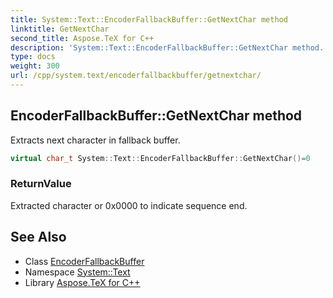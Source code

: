 ```yaml
---
title: System::Text::EncoderFallbackBuffer::GetNextChar method
linktitle: GetNextChar
second_title: Aspose.TeX for C++
description: 'System::Text::EncoderFallbackBuffer::GetNextChar method. Extracts next character in fallback buffer in C++.'
type: docs
weight: 300
url: /cpp/system.text/encoderfallbackbuffer/getnextchar/
---
```

## EncoderFallbackBuffer::GetNextChar method


Extracts next character in fallback buffer.

```cpp
virtual char_t System::Text::EncoderFallbackBuffer::GetNextChar()=0
```


### ReturnValue

Extracted character or 0x0000 to indicate sequence end.

## See Also

* Class [EncoderFallbackBuffer](../)
* Namespace [System::Text](../../)
* Library [Aspose.TeX for C++](../../../)
